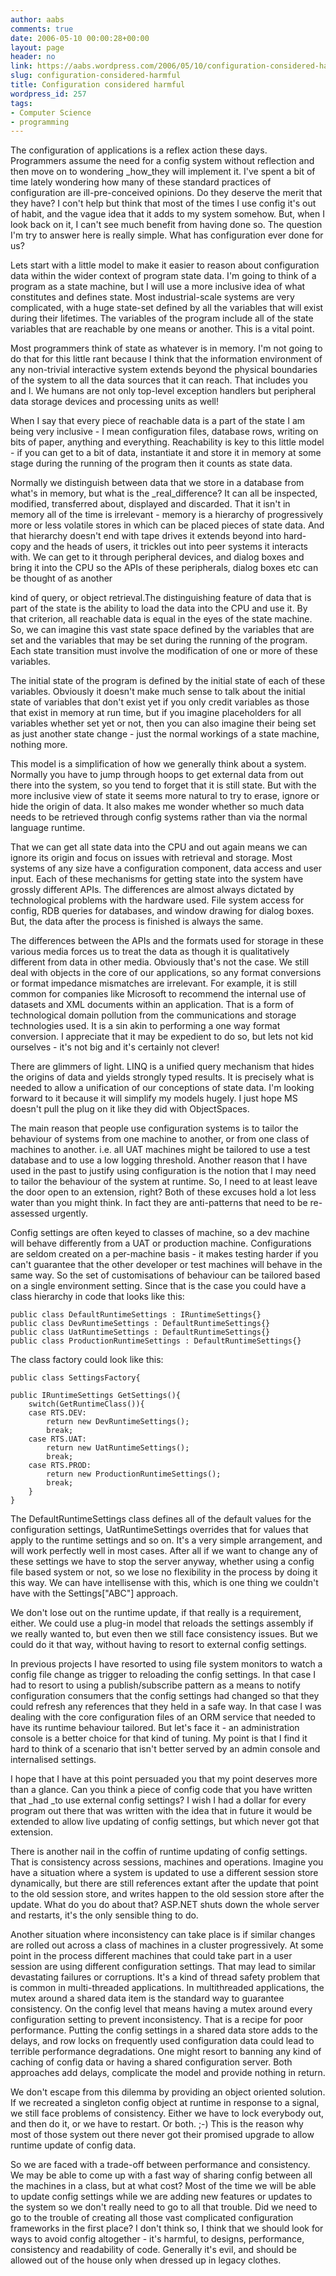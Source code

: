 ```yaml
---
author: aabs
comments: true
date: 2006-05-10 00:00:28+00:00
layout: page
header: no
link: https://aabs.wordpress.com/2006/05/10/configuration-considered-harmful/
slug: configuration-considered-harmful
title: Configuration considered harmful
wordpress_id: 257
tags:
- Computer Science
- programming
---
```


The configuration of applications is a reflex action these days. Programmers assume the need for a config system without reflection and then move on to wondering _how_they will implement it. I've spent a bit of time lately wondering how many of these standard practices of configuration are ill-pre-conceived opinions. Do they deserve the merit that they have? I con't help but think that most of the times I use config it's out of habit, and the vague idea that it adds to my system somehow. But, when I look back on it, I can't see much benefit from having done so. The question I'm try to answer here is really simple. What has configuration ever done for us?

Lets start with a little model to make it easier to reason about configuration data within the wider context of program state data. I'm going to think of a program as a state machine, but I will use a more inclusive idea of what constitutes and defines state. Most industrial-scale systems are very complicated, with a huge state-set defined by all the variables that will exist during their lifetimes. The variables of the program include all of the state variables that are reachable by one means or another. This is a vital point.

Most programmers think of state as whatever is in memory. I'm not going to do that for this little rant because I think that the information environment of any non-trivial interactive system extends beyond the physical boundaries of the system to all the data sources that it can reach. That includes you and I. We humans are not only top-level exception handlers but peripheral data storage devices and processing units as well!

When I say that every piece of reachable data is a part of the state I am being very inclusive - I mean configuration files, database rows, writing on bits of paper, anything and everything. Reachability is key to this little model - if you can get to a bit of data, instantiate it and store it in memory at some stage during the running of the program then it counts as state data.

Normally we distinguish between data that we store in a database from what's in memory, but what is the _real_difference? It can all be inspected, modified, transferred about, displayed and discarded. That it isn't in memory all of the time is irrelevant - memory is a hierarchy of progressively more or less volatile stores in which can be placed pieces of state data. And that hierarchy doesn't end with tape drives it extends beyond into hard-copy and the heads of users, it trickles out into peer systems it interacts with. We can get to it through peripheral devices, and dialog boxes and bring it into the CPU so the APIs of these peripherals, dialog boxes etc can be thought of as another

kind of query, or object retrieval.The distinguishing feature of data that is part of the state is the ability to load the data into the CPU and use it. By that criterion, all reachable data is equal in the eyes of the state machine. So, we can imagine this vast state space defined by the variables that are set and the variables that may be set during the running of the program. Each state transition must involve the modification of one or more of these variables.

The initial state of the program is defined by the initial state of each of these variables. Obviously it doesn't make much sense to talk about the initial state of variables that don't exist yet if you only credit variables as those that exist in memory at run time, but if you imagine placeholders for all variables whether set yet or not, then you can also imagine their being set as just another state change - just the normal workings of a state machine, nothing more.

This model is a simplification of how we generally think about a system. Normally you have to jump through hoops to get external data from out there into the system, so you tend to forget that it is still state. But with the more inclusive view of state it seems more natural to try to erase, ignore or hide the origin of data. It also makes me wonder whether so much data needs to be retrieved through config systems rather than via the normal language runtime.

That we can get all state data into the CPU and out again means we can ignore its origin and focus on issues with retrieval and storage. Most systems of any size have a configuration component, data access and user input. Each of these mechanisms for getting state into the system have grossly different APIs. The differences are almost always dictated by technological problems with the hardware used. File system access for config, RDB queries for databases, and window drawing for dialog boxes. But, the data after the process is finished is always the same.

The differences between the APIs and the formats used for storage in these various media forces us to treat the data as though it is qualitatively different from data in other media. Obviously that's not the case. We still deal with objects in the core of our applications, so any format conversions or format impedance mismatches are irrelevant. For example, it is still common for companies like Microsoft to recommend the internal use of datasets and XML documents within an application. That is a form of technological domain pollution from the communications and storage technologies used. It is a sin akin to performing a one way format conversion. I appreciate that it may be expedient to do so, but lets not kid ourselves - it's not big and it's certainly not clever!

There are glimmers of light. LINQ is a unified query mechanism that hides the origins of data and yields strongly typed results. It is precisely what is needed to allow a unification of our conceptions of state data. I'm looking forward to it because it will simplify my models hugely. I just hope MS doesn't pull the plug on it like they did with ObjectSpaces.

The main reason that people use configuration systems is to tailor the behaviour of systems from one machine to another, or from one class of machines to another. i.e. all UAT machines might be tailored to use a test database and to use a low logging threshold. Another reason that I have used in the past to justify using configuration is the notion that I may need to tailor the behaviour of the system at runtime. So, I need to at least leave the door open to an extension, right? Both of these excuses hold a lot less water than you might think. In fact they are anti-patterns that need to be re-assessed urgently.

Config settings are often keyed to classes of machine, so a dev machine will behave differently from a UAT or production machine. Configurations are seldom created on a per-machine basis - it makes testing harder if you can't guarantee that the other developer or test machines will behave in the same way. So the set of customisations of behaviour can be tailored based on a single environment setting. Since that is the case you could have a class hierarchy in code that looks like this:

    
    public class DefaultRuntimeSettings : IRuntimeSettings{}
    public class DevRuntimeSettings : DefaultRuntimeSettings{}
    public class UatRuntimeSettings : DefaultRuntimeSettings{}
    public class ProductionRuntimeSettings : DefaultRuntimeSettings{}


The class factory could look like this:

    
    public class SettingsFactory{
    
    public IRuntimeSettings GetSettings(){
    	switch(GetRuntimeClass()){
    	case RTS.DEV:
    		return new DevRuntimeSettings();
    		break;
    	case RTS.UAT:
    		return new UatRuntimeSettings();
    		break;
    	case RTS.PROD:
    		return new ProductionRuntimeSettings();
    		break;
    	}
    }


The DefaultRuntimeSettings class defines all of the default values for the configuration settings, UatRuntimeSettings overrides that for values that apply to the runtime settings and so on. It's a very simple arrangement, and will work perfectly well in most cases. After all if we want to change any of these settings we have to stop the server anyway, whether using a config file based system or not, so we lose no flexibility in the process by doing it this way. We can have intellisense with this, which is one thing we couldn't have with the Settings["ABC"] approach.

We don't lose out on the runtime update, if that really is a requirement, either. We could use a plug-in model that reloads the settings assembly if we really wanted to, but even then we still face consistency issues. But we could do it that way, without having to resort to external config settings.

In previous projects I have resorted to using file system monitors to watch a config file change as trigger to reloading the config settings. In that case I had to resort to using a publish/subscribe pattern as a means to notify configuration consumers that the config settings had changed so that they could refresh any references that they held in a safe way. In that case I was dealing with the core configuration files of an ORM service that needed to have its runtime behaviour tailored. But let's face it - an administration console is a better choice for that kind of tuning. My point is that I find it hard to think of a scenario that isn't better served by an admin console and internalised settings.

I hope that I have at this point persuaded you that my point deserves more than a glance. Can you think a piece of config code that you have written that _had _to use external config settings? I wish I had a dollar for every program out there that was written with the idea that in future it would be extended to allow live updating of config settings, but which never got that extension.

There is another nail in the coffin of runtime updating of config settings. That is consistency across sessions, machines and operations. Imagine you have a situation where a system is updated to use a different session store dynamically, but there are still references extant after the update that point to the old session store, and writes happen to the old session store after the update. What do you do about that? ASP.NET shuts down the whole server and restarts, it's the only sensible thing to do.

Another situation where inconsistency can take place is if similar changes are rolled out across a class of machines in a cluster progressively. At some point in the process different machines that could take part in a user session are using different configuration settings. That may lead to similar devastating failures or corruptions. It's a kind of thread safety problem that is common in multi-threaded applications. In multithreaded applications, the mutex around a shared data item is the standard way to guarantee consistency. On the config level that means having a mutex around every configuration setting to prevent inconsistency. That is a recipe for poor performance. Putting the config settings in a shared data store adds to the delays, and row locks on frequently used configuration data could lead to terrible performance degradations. One might resort to banning any kind of caching of config data or having a shared configuration server. Both approaches add delays, complicate the model and provide nothing in return.

We don't escape from this dilemma by providing an object oriented solution. If we recreated a singleton config object at runtime in response to a signal, we still face problems of consistency. Either we have to lock everybody out, and then do it, or we have to restart. Or both. ;-) This is the reason why most of those system out there never got their promised upgrade to allow runtime update of config data.

So we are faced with a trade-off between performance and consistency. We may be able to come up with a fast way of sharing config between all the machines in a class, but at what cost? Most of the time we will be able to update config settings while we are adding new features or updates to the system so we don't really need to go to all that trouble. Did we need to go to the trouble of creating all those vast complicated configuration frameworks in the first place? I don't think so, I think that we should look for ways to avoid config altogether - it's harmful, to designs, performance, consistency and readability of code. Generally it's evil, and should be allowed out of the house only when dressed up in legacy clothes.
